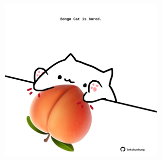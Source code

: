 <!-- built at 10/04/2024, 04:06:00 UTC -->
<p align="center">
  <img width="500" height="500" src="./ReadmeImage.svg">
</p>
